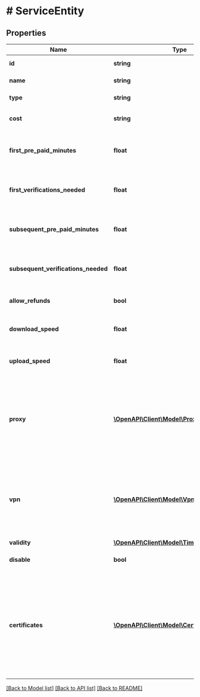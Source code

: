 # # ServiceEntity

## Properties

Name | Type | Description | Notes
------------ | ------------- | ------------- | -------------
**id** | **string** | ID of the service |
**name** | **string** | Name of the service |
**type** | **string** | Type of the service |
**cost** | **string** | Per minute Cost of the service |
**first_pre_paid_minutes** | **float** | Amount of pre-paid minutes for first payment | [optional]
**first_verifications_needed** | **float** | Number of verifications needed for first payment | [optional]
**subsequent_pre_paid_minutes** | **float** | Amount of pre-paid minutes for subsequent payments | [optional]
**subsequent_verifications_needed** | **float** | Number of verifications needed for subsequent payments | [optional]
**allow_refunds** | **bool** | Whether or not refunds are allowed | [optional]
**download_speed** | **float** | Service download speed in Mbits |
**upload_speed** | **float** | Service upload speed in Mbits |
**proxy** | [**\OpenAPI\Client\Model\ProxySettingsEntity[]**](ProxySettingsEntity.md) | array containing Proxy related settings. only available if service is of type proxy, null otherwise | [optional]
**vpn** | [**\OpenAPI\Client\Model\VpnSettingsEntity[]**](VpnSettingsEntity.md) | array containing VPN related settings. only available if service is of type vpn, null otherwise | [optional]
**validity** | [**\OpenAPI\Client\Model\TimeRangeEntity**](TimeRangeEntity.md) |  | [optional]
**disable** | **bool** | disable or not the service |
**certificates** | [**\OpenAPI\Client\Model\CertificatesEntity[]**](CertificatesEntity.md) | inside each service, there should be a field named certificates that has a list of IDs, referencing the certificates at the provider level. | [optional]

[[Back to Model list]](../../README.md#models) [[Back to API list]](../../README.md#endpoints) [[Back to README]](../../README.md)
